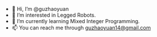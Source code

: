 - 👋 Hi, I’m @guzhaoyuan
- 👀 I’m interested in Legged Robots.
- 🌱 I’m currently learning Mixed Integer Programming.
- 📫 You can reach me through guzhaoyuan14@gmail.com
